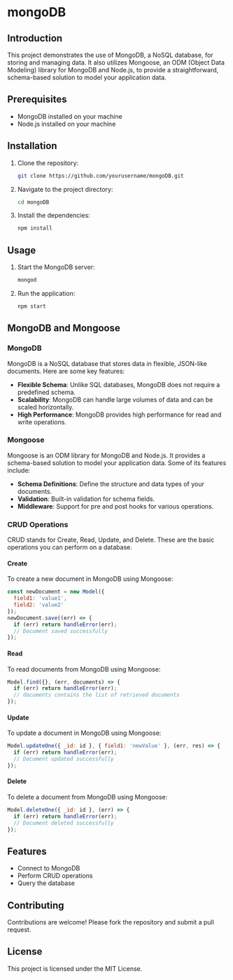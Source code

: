 # mongoDB

## Introduction

This project demonstrates the use of MongoDB, a NoSQL database, for storing and managing data. It also utilizes Mongoose, an ODM (Object Data Modeling) library for MongoDB and Node.js, to provide a straightforward, schema-based solution to model your application data.

## Prerequisites

- MongoDB installed on your machine
- Node.js installed on your machine

## Installation

1. Clone the repository:
    ```bash
    git clone https://github.com/yourusername/mongoDB.git
    ```
2. Navigate to the project directory:
    ```bash
    cd mongoDB
    ```
3. Install the dependencies:
    ```bash
    npm install
    ```

## Usage

1. Start the MongoDB server:
    ```bash
    mongod
    ```
2. Run the application:
    ```bash
    npm start
    ```

## MongoDB and Mongoose

### MongoDB

MongoDB is a NoSQL database that stores data in flexible, JSON-like documents. Here are some key features:
- **Flexible Schema**: Unlike SQL databases, MongoDB does not require a predefined schema.
- **Scalability**: MongoDB can handle large volumes of data and can be scaled horizontally.
- **High Performance**: MongoDB provides high performance for read and write operations.

### Mongoose

Mongoose is an ODM library for MongoDB and Node.js. It provides a schema-based solution to model your application data. Some of its features include:
- **Schema Definitions**: Define the structure and data types of your documents.
- **Validation**: Built-in validation for schema fields.
- **Middleware**: Support for pre and post hooks for various operations.

### CRUD Operations

CRUD stands for Create, Read, Update, and Delete. These are the basic operations you can perform on a database.

#### Create

To create a new document in MongoDB using Mongoose:
```javascript
const newDocument = new Model({
  field1: 'value1',
  field2: 'value2'
});
newDocument.save((err) => {
  if (err) return handleError(err);
  // Document saved successfully
});
```

#### Read

To read documents from MongoDB using Mongoose:
```javascript
Model.find({}, (err, documents) => {
  if (err) return handleError(err);
  // documents contains the list of retrieved documents
});
```

#### Update

To update a document in MongoDB using Mongoose:
```javascript
Model.updateOne({ _id: id }, { field1: 'newValue' }, (err, res) => {
  if (err) return handleError(err);
  // Document updated successfully
});
```

#### Delete

To delete a document from MongoDB using Mongoose:
```javascript
Model.deleteOne({ _id: id }, (err) => {
  if (err) return handleError(err);
  // Document deleted successfully
});
```

## Features

- Connect to MongoDB
- Perform CRUD operations
- Query the database

## Contributing

Contributions are welcome! Please fork the repository and submit a pull request.

## License

This project is licensed under the MIT License.